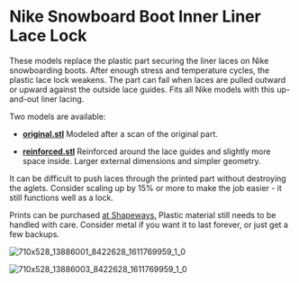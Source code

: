 # Nike Snowboard Boot Inner Liner Lace Lock

These models replace the plastic part securing the liner laces on Nike snowboarding boots. After enough stress and temperature cycles, the plastic lace lock weakens. The part can fail when laces are pulled outward or upward against the outside lace guides. Fits all Nike models with this up-and-out liner lacing.

Two models are available:
- **[original.stl](original.stl)** Modeled after a scan of the original part.

- **[reinforced.stl](reinforced.stl)** Reinforced around the lace guides and slightly more space inside. Larger external dimensions and simpler geometry.

It can be difficult to push laces through the printed part without destroying the aglets. Consider scaling up by 15% or more to make the job easier - it still functions well as a lock.

Prints can be purchased [at Shapeways.](https://www.shapeways.com/product/3J2NW7N2G/nike-snowboard-boot-inner-liner-lace-lock) Plastic material still needs to be handled with care. Consider metal if you want it to last forever, or just get a few backups.

![710x528_13886001_8422628_1611769959_1_0](https://user-images.githubusercontent.com/2000583/216802667-b422ad26-e4be-4ff6-937b-43825d563509.jpg)

![710x528_13886003_8422628_1611769959_1_0](https://user-images.githubusercontent.com/2000583/216802686-f44b4ec7-ef40-489e-83ff-f618d3029bf9.jpg)
